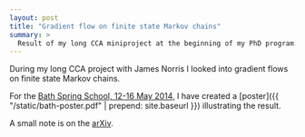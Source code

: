 ```yaml
---
layout: post
title: "Gradient flow on finite state Markov chains"
summary: >
  Result of my long CCA miniproject at the beginning of my PhD program.
---
```


During my long CCA project with James Norris I looked into gradient
flows on finite state Markov chains.

For the
[Bath Spring School, 12-16 May
2014,](http://web.mat.bham.ac.uk/j.a.canizo/Bath2014/)
I have created a
[poster]({{ "/static/bath-poster.pdf" | prepend: site.baseurl }})
illustrating the result.

A small note is on the [arXiv](http://arxiv.org/abs/1405.2552).